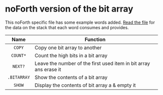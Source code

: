 # noForth version of the bit array

This noForth specific file has some example words added. [Read the file](https://github.com/embeddingforth/embeddingForth/blob/main/Data-Structures/Bit-Array/noForth/Bit%20array%20(generalised)%20v0.2.f)
for the data on the stack  that each word consumes and provides.

Name | Function
 :--------: | ------------ 
`COPY`     | Copy one bit array to another
`COUNT*`   | Count the high bits in a bit array
`NEXT?`    | Leave the number of the first used item in bit array ans erase it
`.BITARRAY`| Show the contents of a bit array 
`SHOW`     | Display the contents of bit array a & empty it
